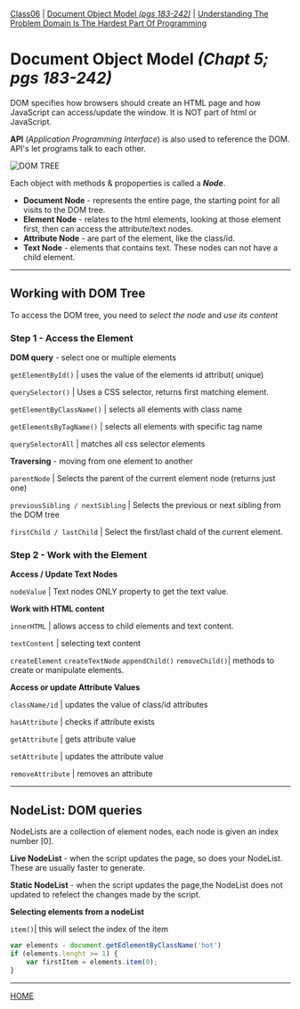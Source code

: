 [Class06](https://cassandraortiz.github.io/reading-notes/Class06/class06) \| [Document Object Model *(pgs 183-242)*](https://cassandraortiz.github.io/reading-notes/Class06/class06_objectLiterals) \| [Understanding The Problem Domain Is The Hardest Part Of Programming](https://cassandraortiz.github.io/reading-notes/Class06/class06_article) 

# Document Object Model *(Chapt 5; pgs 183-242)*

DOM specifies how browsers should create an HTML page and how JavaScript can access/update the window.  It is NOT part of html or JavaScript.

**API** (*Application Programming Interface*) is also used to reference the DOM.  API's let programs talk to each other. 

![DOM TREE](https://www.w3schools.com/js/pic_htmltree.gif)

Each object with methods & propoperties is called a ***Node***.

- **Document Node** - represents the entire page, the starting point for all visits to the DOM tree.
- **Element Node** - relates to the html elements, looking at those element first, then can access the attribute/text nodes.
- **Attribute Node** - are part of the element, like the class/id.
- **Text Node** - elements that contains text. These nodes can not have a child element.

---
 
## Working with DOM Tree

To access the DOM tree, you need to *select the node* and *use its content*

### Step 1 - Access the Element

**DOM query** - select one or multiple elements

`getElementById()` | uses the value of the elements id attribut( unique)

`querySelector()` | Uses a CSS selector, returns first matching element.

`getElementByClassName()` | selects all elements with class name

`getElementsByTagName()` | selects all elements with specific tag name

`querySelectorAll` | matches all css selector elements

**Traversing** - moving from one element to another

`parentNode` | Selects the parent of the current element node (returns just one)

`previousSibling / nextSibling` | Selects the previous or next sibling from the DOM tree

`firstChild / lastChild` | Select the first/last chald of the current element.

### Step 2 - Work with the Element

**Access / Update Text Nodes**

`nodeValue` | Text nodes ONLY property to get the text value.


**Work with HTML content**

`innerHTML` | allows access to child elements and text content.

`textContent` | selecting text content

`createElement` `createTextNode` `appendChild()` `removeChild()`| methods to create or manipulate elements.

**Access or update Attribute Values**

`className/id` | updates the value of class/id attributes

`hasAttribute` | checks if attribute exists

`getAttribute` | gets attribute value

`setAttribute` | updates the attribute value

`removeAttribute` | removes an attribute

---

## NodeList: DOM queries

NodeLists are a collection of element nodes, each node is given an index number [0].

**Live NodeList** - when the script updates the page, so does your NodeList.  These are usually faster to generate.

**Static NodeList** - when the script updates the page,the NodeList does not updated to refelect the changes made by the script.


**Selecting elements from a nodeList**

`item()`| this will select the index of the item 

```javascript
var elements - document.getEdlementByClassName('hot')
if (elements.lenght >= 1) {
    var firstItem = elements.item(0);
}
```


--- 

[HOME](https://cassandraortiz.github.io/reading-notes)

